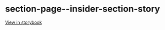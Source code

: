 # section-page--insider-section-story

[View in storybook](https://raw.githack.com/Independent-Digital-News-and-Media-Ltd/standard-pwamp-sb/PR-511-sb/index.html?path=/story/section-page--insider-section-story)